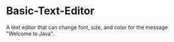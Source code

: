 # Basic-Text-Editor
A text editor that can change font, size, and color for the message "Welcome to Java".
